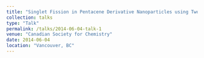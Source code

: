 ```yaml
---
title: "Singlet Fission in Pentacene Derivative Nanoparticles using Two-Dimensional Electronic Spectroscopy"
collection: talks
type: "Talk"
permalink: /talks/2014-06-04-talk-1
venue: "Canadian Society for Chemistry"
date: 2014-06-04
location: "Vancouver, BC"
---
```



